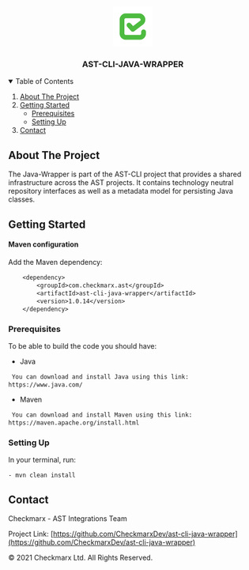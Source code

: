 <!-- PROJECT LOGO -->
<br />
<p align="center">
  <a href="">
    <img src="./logo.png" alt="Logo" width="80" height="80">
  </a>

<h3 align="center">AST-CLI-JAVA-WRAPPER</h3>

<!-- TABLE OF CONTENTS -->
<details open="open">
  <summary>Table of Contents</summary>
  <ol>
    <li>
      <a href="#about-the-project">About The Project</a>
    </li>
    <li>
      <a href="#getting-started">Getting Started</a>
      <ul>
        <li><a href="#prerequisites">Prerequisites</a></li>
        <li><a href="#setting-up">Setting Up</a></li>
      </ul>
    </li>
    <li><a href="#contact">Contact</a></li>
  </ol>
</details>



<!-- ABOUT THE PROJECT -->
## About The Project

The Java-Wrapper is part of the AST-CLI project that provides a shared infrastructure across the AST projects. 
It contains technology neutral repository interfaces as well as a metadata model for persisting Java classes.

<!-- GETTING STARTED -->
## Getting Started

#### Maven configuration

Add the Maven dependency:

        <dependency>
            <groupId>com.checkmarx.ast</groupId>
            <artifactId>ast-cli-java-wrapper</artifactId>
            <version>1.0.14</version>
        </dependency>



### Prerequisites

To be able to build the code you should have:
* Java
 ```
  You can download and install Java using this link: https://www.java.com/
```

* Maven
 ```
  You can download and install Maven using this link: https://maven.apache.org/install.html
```

### Setting Up


In your terminal, run:
```
- mvn clean install
```

<!-- CONTACT -->
## Contact

Checkmarx - AST Integrations Team

Project Link: [https://github.com/CheckmarxDev/ast-cli-java-wrapper](https://github.com/CheckmarxDev/ast-cli-java-wrapper)


© 2021 Checkmarx Ltd. All Rights Reserved.
